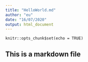 ```yaml
---
title: "HelloWorld.md"
author: "eu"
date: "16/07/2020"
output: html_document
---
```


```{r setup, include=FALSE}
knitr::opts_chunk$set(echo = TRUE)
```

## This is a markdown file

